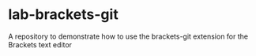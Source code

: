 # lab-brackets-git
A repository to demonstrate how to use the brackets-git extension for the Brackets text editor
